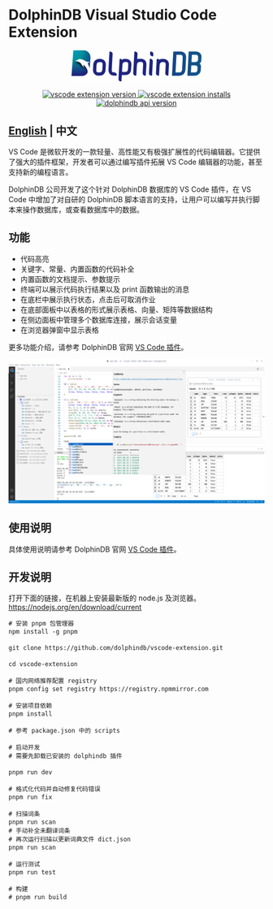 # DolphinDB Visual Studio Code Extension

<p align='center'>
    <img src='./images/ddb.png' alt='DolphinDB VS Code Extension' width='256'>
</p>

<p align='center'>
    <a href='https://marketplace.visualstudio.com/items?itemName=dolphindb.dolphindb-vscode' target='_blank'>
        <img alt='vscode extension version' src='https://img.shields.io/visual-studio-marketplace/v/dolphindb.dolphindb-vscode?style=flat-square&color=39aaf2' />
    </a>
    <a href='https://marketplace.visualstudio.com/items?itemName=dolphindb.dolphindb-vscode' target='_blank'>
        <img alt='vscode extension installs' src='https://img.shields.io/visual-studio-marketplace/i/dolphindb.dolphindb-vscode?style=flat-square&color=39aaf2' />
    </a>
    <a href='https://github.com/dolphindb/api-javascript' target='_blank'>
        <img alt='dolphindb api version' src='https://img.shields.io/npm/v/dolphindb?color=brightgreen&label=api-javascript&style=flat-square' />
    </a>
</p>

## [English](./README.md) | 中文

VS Code 是微软开发的一款轻量、高性能又有极强扩展性的代码编辑器。它提供了强大的插件框架，开发者可以通过编写插件拓展 VS Code 编辑器的功能，甚至支持新的编程语言。

DolphinDB 公司开发了这个针对 DolphinDB 数据库的 VS Code 插件，在 VS Code 中增加了对自研的 DolphinDB 脚本语言的支持，让用户可以编写并执行脚本来操作数据库，或查看数据库中的数据。

## 功能
- 代码高亮
- 关键字、常量、内置函数的代码补全
- 内置函数的文档提示、参数提示
- 终端可以展示代码执行结果以及 print 函数输出的消息
- 在底栏中展示执行状态，点击后可取消作业
- 在底部面板中以表格的形式展示表格、向量、矩阵等数据结构
- 在侧边面板中管理多个数据库连接，展示会话变量
- 在浏览器弹窗中显示表格

更多功能介绍，请参考 DolphinDB 官网 [VS Code 插件](https://docs.dolphindb.cn/zh/db_distr_comp/vscode.html)。

<img src='./images/demo.png' width='1200'>

## 使用说明

具体使用说明请参考 DolphinDB 官网 [VS Code 插件](https://docs.dolphindb.cn/zh/db_distr_comp/vscode.html)。

## 开发说明

打开下面的链接，在机器上安装最新版的 node.js 及浏览器。  
https://nodejs.org/en/download/current

```shell
# 安装 pnpm 包管理器
npm install -g pnpm

git clone https://github.com/dolphindb/vscode-extension.git

cd vscode-extension

# 国内网络推荐配置 registry 
pnpm config set registry https://registry.npmmirror.com

# 安装项目依赖
pnpm install

# 参考 package.json 中的 scripts

# 启动开发
# 需要先卸载已安装的 dolphindb 插件

pnpm run dev

# 格式化代码并自动修复代码错误
pnpm run fix

# 扫描词条
pnpm run scan
# 手动补全未翻译词条
# 再次运行扫描以更新词典文件 dict.json
pnpm run scan

# 运行测试
pnpm run test

# 构建
# pnpm run build
```
